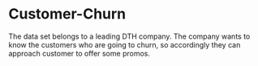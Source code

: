 # Customer-Churn
The data set belongs to a leading DTH company. The company wants to know the customers who are going to churn, so accordingly they can approach customer to offer some promos.

